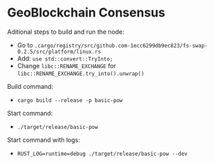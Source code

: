 # GeoBlockchain Consensus

Aditional steps to build and run the node:
- Go to `.cargo/registry/src/github.com-1ecc6299db9ec823/fs-swap-0.2.5/src/platform/linux.rs`
- Add: `use std::convert::TryInto;`
- Change `libc::RENAME_EXCHANGE` for `libc::RENAME_EXCHANGE.try_into().unwrap()`

Build command:

- `cargo build --release -p basic-pow`

Start command:

- `./target/release/basic-pow`

Start command with logs:

- `RUST_LOG=runtime=debug ./target/release/basic-pow --dev`
